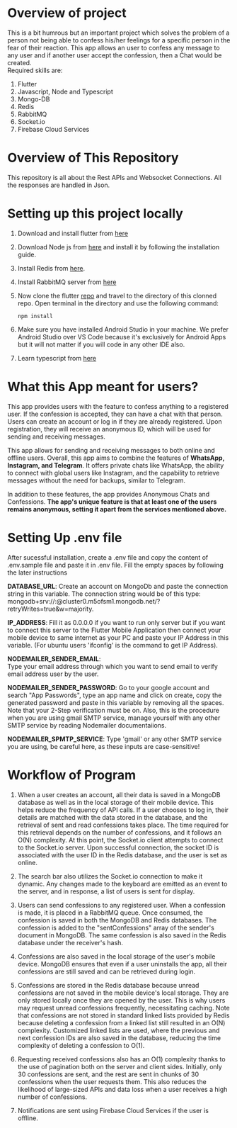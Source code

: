 # Overview of project
This is a bit humrous but an important project which solves the problem of a person not being able to confess his/her feelings for a specific person in the fear of their reaction. This app allows an user to confess any message to any user and if another user accept the confession, then a Chat would be created.   
Required skills are:
1) Flutter
2) Javascript, Node and Typescript
3) Mongo-DB
4) Redis
5) RabbitMQ
6) Socket.io
7) Firebase Cloud Services

# Overview of This Repository
This repository is all about the Rest APIs and Websocket Connections. All the responses are handled in Json. 

# Setting up this project locally
1) Download and install flutter from [here](https://docs.flutter.dev/get-started/install)
2) Download Node js from [here](https://nodejs.org/en/download) and install it by following the installation guide.
3) Install Redis from [here](https://redis.io/docs/getting-started/installation/).
4) Install RabbitMQ server from [here](https://www.rabbitmq.com/download.html)
3) Now clone the flutter [repo](https://github.com/Manik2708/Hi) and travel to the directory of this clonned repo. Open terminal in the directory and use the following command:
	
	```console
 	npm install
 	``` 

4) Make sure you have installed Android Studio in your machine. We prefer Android Studio over VS Code because it's exclusively for Android Apps but it will not matter if you will code in any other IDE also.
5) Learn typescript from [here](https://www.typescriptlang.org/docs/)
   
# What this App meant for users?
This app provides users with the feature to confess anything to a registered user. If the confession is accepted, they can have a chat with that person. Users can create an account or log in if they are already registered. Upon registration, they will receive an anonymous ID, which will be used for sending and receiving messages.

This app allows for sending and receiving messages to both online and offline users. Overall, this app aims to combine the features of **WhatsApp, Instagram, and Telegram**. It offers private chats like WhatsApp, the ability to connect with global users like Instagram, and the capability to retrieve messages without the need for backups, similar to Telegram.

In addition to these features, the app provides Anonymous Chats and Confessions. **The app's unique feature is that at least one of the users remains anonymous, setting it apart from the services mentioned above.**
# Setting Up .env file
After sucessful installation, create a .env file and copy the content of .env.sample file and paste it in .env file. Fill the empty spaces by following the later instructions

**DATABASE_URL**: 
Create an account on MongoDb and paste the connection string in this variable. The connection string would be of this type: mongodb+srv://<username>:<password>@cluster0.m5ofsm1.mongodb.net/?retryWrites=true&w=majority.

**IP_ADDRESS**: 
Fill it as 0.0.0.0 if you want to run only server but if you want to connect this server to the Flutter Mobile Application then connect your mobile device to same internet as your PC and paste your IP Address in this variable. (For ubuntu users 'ifconfig' is the command to get IP Address).

**NODEMAILER_SENDER_EMAIL**:  
Type your email address through which you want to send email to verify email address user by the user.

**NODEMAILER_SENDER_PASSWORD**:
Go to your google account and search "App Passwords", type an app name and click on create, copy the generated password and paste in this variable by removing all the spaces. Note that your 2-Step verification must be on. Also, this is the procedure when you are using gmail SMTP service, manage yourself with any other SMTP service by reading Nodemailer documentaiions.

**NODEMAILER_SPMTP_SERVICE**:
Type 'gmail' or any other SMTP service you are using, be careful here, as these inputs are case-sensitive!

# Workflow of Program
1) When a user creates an account, all their data is saved in a MongoDB database as well as in the local storage of their mobile device. This helps reduce the frequency of API calls. If a user chooses to log in, their details are matched with the data stored in the database, and the retrieval of sent and read confessions takes place. The time required for this retrieval depends on the number of confessions, and it follows an O(N) complexity. At this point, the Socket.io client attempts to connect to the Socket.io server. Upon successful connection, the socket ID is associated with the user ID in the Redis database, and the user is set as online.

2) The search bar also utilizes the Socket.io connection to make it dynamic. Any changes made to the keyboard are emitted as an event to the server, and in response, a list of users is sent for display.

3) Users can send confessions to any registered user. When a confession is made, it is placed in a RabbitMQ queue. Once consumed, the confession is saved in both the MongoDB and Redis databases. The confession is added to the "sentConfessions" array of the sender's document in MongoDB. The same confession is also saved in the Redis database under the receiver's hash.

4) Confessions are also saved in the local storage of the user's mobile device. MongoDB ensures that even if a user uninstalls the app, all their confessions are still saved and can be retrieved during login.

5) Confessions are stored in the Redis database because unread confessions are not saved in the mobile device's local storage. They are only stored locally once they are opened by the user. This is why users may request unread confessions frequently, necessitating caching. Note that confessions are not stored in standard linked lists provided by Redis because deleting a confession from a linked list still resulted in an O(N) complexity. Customized linked lists are used, where the previous and next confession IDs are also saved in the database, reducing the time complexity of deleting a confession to O(1).

6) Requesting received confessions also has an O(1) complexity thanks to the use of pagination both on the server and client sides. Initially, only 30 confessions are sent, and the rest are sent in chunks of 30 confessions when the user requests them. This also reduces the likelihood of large-sized APIs and data loss when a user receives a high number of confessions.

7) Notifications are sent using Firebase Cloud Services if the user is offline.
